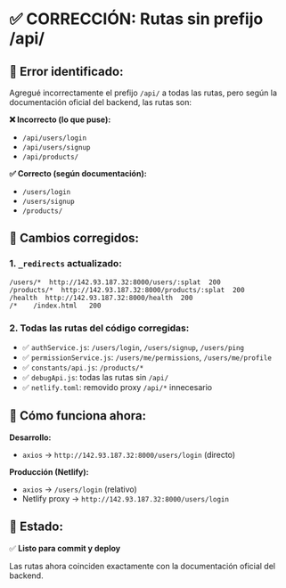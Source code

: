 # ✅ CORRECCIÓN: Rutas sin prefijo /api/

## 🚨 **Error identificado:**
Agregué incorrectamente el prefijo `/api/` a todas las rutas, pero según la documentación oficial del backend, las rutas son:

**❌ Incorrecto (lo que puse):**
- `/api/users/login`
- `/api/users/signup`
- `/api/products/`

**✅ Correcto (según documentación):**
- `/users/login`
- `/users/signup`
- `/products/`

## 🔧 **Cambios corregidos:**

### **1. `_redirects` actualizado:**
```
/users/*  http://142.93.187.32:8000/users/:splat  200
/products/*  http://142.93.187.32:8000/products/:splat  200
/health  http://142.93.187.32:8000/health  200
/*    /index.html   200
```

### **2. Todas las rutas del código corregidas:**
- ✅ `authService.js`: `/users/login`, `/users/signup`, `/users/ping`
- ✅ `permissionService.js`: `/users/me/permissions`, `/users/me/profile`
- ✅ `constants/api.js`: `/products/*`
- ✅ `debugApi.js`: todas las rutas sin `/api/`
- ✅ `netlify.toml`: removido proxy `/api/*` innecesario

## 🎯 **Cómo funciona ahora:**

**Desarrollo:**
- `axios` → `http://142.93.187.32:8000/users/login` (directo)

**Producción (Netlify):**
- `axios` → `/users/login` (relativo)
- Netlify proxy → `http://142.93.187.32:8000/users/login`

## 🚀 **Estado:**
✅ **Listo para commit y deploy**

Las rutas ahora coinciden exactamente con la documentación oficial del backend.